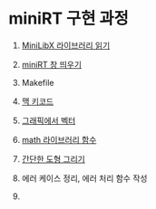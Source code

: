 # miniRT 구현 과정
1. [MiniLibX 라이브러리 읽기](miniRT라이브러리)
2. [miniRT 창 띄우기](miniRT창띄우기)
4. Makefile
5. [맥 키코드](맥-키코드)
3. [그래픽에서 벡터](벡터)
4. [math 라이브러리 함수](math-h-함수)
4. [간단한 도형 그리기](miniRT평면도형)
5. 에러 케이스 정리, 에러 처리 함수 작성

6. 
